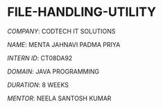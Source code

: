 # FILE-HANDLING-UTILITY

*COMPANY*: CODTECH IT SOLUTIONS

*NAME*: MENTA JAHNAVI PADMA PRIYA

*INTERN ID*: CT08DA92

*DOMAIN*: JAVA PROGRAMMING

*DURATION*: 8 WEEKS

*MENTOR*: NEELA SANTOSH KUMAR


